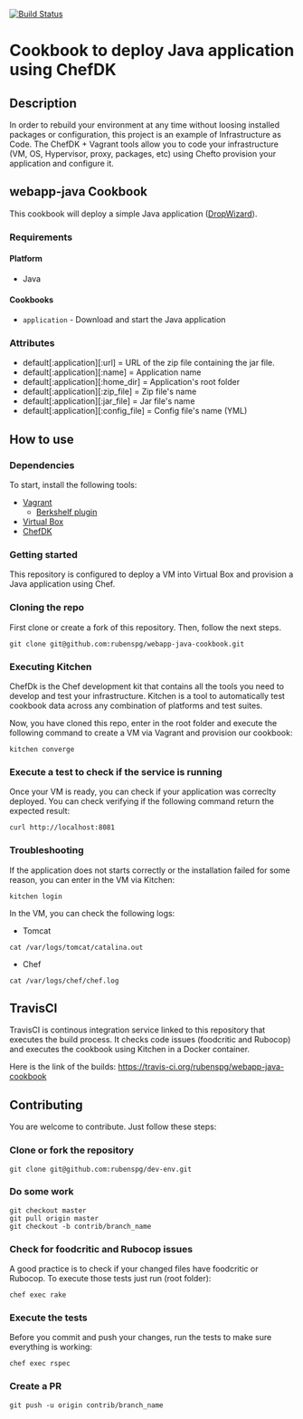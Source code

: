 [![Build Status](https://travis-ci.org/rubenspg/webapp-java-cookbook.svg?branch=master)](https://travis-ci.org/rubenspg/webapp-java-cookbook)

# Cookbook to deploy Java application using ChefDK

## Description

In order to rebuild your environment at any time without loosing installed packages or configuration, this project is an example
of Infrastructure as Code.
The ChefDK + Vagrant tools allow you to code your infrastructure (VM, OS, Hypervisor, proxy, packages, etc) using Chefto provision your application and configure it.

## webapp-java Cookbook

This cookbook will deploy a simple Java application ([DropWizard](http://www.dropwizard.io)).

### Requirements

#### Platform

- Java

#### Cookbooks

- `application` - Download and start the Java application

### Attributes

* default[:application][:url]         = URL of the zip file containing the jar file.
* default[:application][:name]        = Application name
* default[:application][:home_dir]    = Application's root folder
* default[:application][:zip_file]    = Zip file's name
* default[:application][:jar_file]    = Jar file's name
* default[:application][:config_file] = Config file's name (YML)

## How to use

### Dependencies

To start, install the following tools:

* [Vagrant](https://www.vagrantup.com/)
  * [Berkshelf plugin]()
* [Virtual Box](https://www.virtualbox.org/)
* [ChefDK](https://downloads.chef.io/chefdk)

### Getting started

This repository is configured to deploy a VM into Virtual Box and provision a Java application using Chef.

### Cloning the repo

First clone or create a fork of this repository. Then, follow the next steps.

```
git clone git@github.com:rubenspg/webapp-java-cookbook.git
```

### Executing Kitchen

ChefDk is the Chef development kit that contains all the tools you need to develop and test your infrastructure.
Kitchen is a tool to automatically test cookbook data across any combination of platforms and test suites.

Now, you have cloned this repo, enter in the root folder and execute the following command to create a VM via Vagrant
and provision our cookbook:
```
kitchen converge
```

### Execute a test to check if the service is running

Once your VM is ready, you can check if your application was correclty deployed. You can check verifying if the following command return the expected result:

```
curl http://localhost:8081
```

### Troubleshooting

If the application does not starts correctly or the installation failed for some reason, you can enter in the VM via Kitchen:

```
kitchen login
```

In the VM, you can check the following logs:

* Tomcat
```
cat /var/logs/tomcat/catalina.out
```

* Chef
```
cat /var/logs/chef/chef.log
```

## TravisCI

TravisCI is continous integration service linked to this repository that executes the build process.
It checks code issues (foodcritic and Rubocop) and executes the cookbook using Kitchen in a Docker container.

Here is the link of the builds: https://travis-ci.org/rubenspg/webapp-java-cookbook

## Contributing

You are welcome to contribute. Just follow these steps:

### Clone or fork the repository

```
git clone git@github.com:rubenspg/dev-env.git
```

### Do some work

```
git checkout master
git pull origin master
git checkout -b contrib/branch_name
```

### Check for foodcritic and Rubocop issues

A good practice is to check if your changed files have foodcritic or Rubocop. To execute those tests just run (root folder):
```
chef exec rake
```

### Execute the tests

Before you commit and push your changes, run the tests to make sure everything is working:
```
chef exec rspec
```

### Create a PR
```
git push -u origin contrib/branch_name
```
